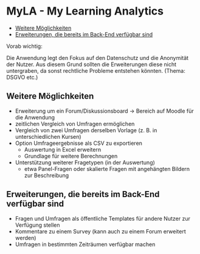 # MyLA - My Learning Analytics <!-- omit in toc -->

- [Weitere Möglichkeiten](#weitere-möglichkeiten)
- [Erweiterungen, die bereits im Back-End verfügbar sind](#erweiterungen-die-bereits-im-back-end-verfügbar-sind)

Vorab wichtig:

Die Anwendung legt den Fokus auf den Datenschutz und die Anonymität der Nutzer.
Aus diesem Grund sollten die Erweiterungen diese nicht untergraben, da sonst rechtliche Probleme entstehen könnten. (Thema: DSGVO etc.)

## Weitere Möglichkeiten

- Erweiterung um ein Forum/Diskussionsboard &rarr; Bereich auf Moodle für die Anwendung
- zeitlichen Vergleich von Umfragen ermöglichen
- Vergleich von zwei Umfragen derselben Vorlage (z. B. in unterschiedlichen Kursen)
- Option Umfrageergebnisse als CSV zu exportieren
  - Auswertung in Excel erweitern
  - Grundlage für weitere Berechnungen
- Unterstützung weiterer Fragetypen (in der Auswertung)
  - etwa Panel-Fragen oder skalierte Fragen mit angehängten Bildern zur Beschreibung

## Erweiterungen, die bereits im Back-End verfügbar sind

- Fragen und Umfragen als öffentliche Templates für andere Nutzer zur Verfügung stellen
- Kommentare zu einem Survey (kann auch zu einem Forum erweitert werden)
- Umfragen in bestimmten Zeiträumen verfügbar machen
